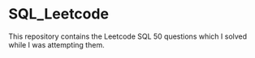 # SQL_Leetcode

This repository contains the Leetcode SQL 50 questions which I solved while I was attempting them.
